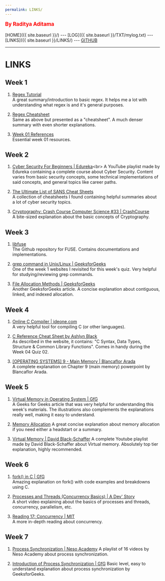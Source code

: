 ```yaml
---
permalink: LINKS/
---
```

<span style="color:red; font-weight:bold; font-size:larger;">By Raditya Aditama</span>
<br><br>
[HOME]({{ site.baseurl }}/) ---
[LOG]({{ site.baseurl }}/TXT/mylog.txt) ---
[LINKS]({{ site.baseurl }}/LINKS/) ---
[GITHUB](https://github.com/ratama98/os222)
<br>
<hr>

# LINKS

## Week 1
1. [Regex Tutorial](https://medium.com/factory-mind/regex-tutorial-a-simple-cheatsheet-by-examples-649dc1c3f285)<br>
A great summary/introduction to basic regex. 
It helps me a lot with understanding what regex is and it's general purposes.

2. [Regex Cheatsheet](https://cheatography.com/davechild/cheat-sheets/regular-expressions/)<br>
Same as above but presented as a "cheatsheet". 
A much denser summary with even shorter explanations.

3. [Week 01 References](https://osp4diss.vlsm.org/W01-02.html)<br>
Essential week 01 resources.

## Week 2
1. [Cyber Security For Beginners | Edureka](https://www.youtube.com/watch?v=nzZkKoREEGo&list=PL9ooVrP1hQOGPQVeapGsJCktzIO4DtI4_)<br>
A YouTube playlist made by Edureka containing a complete course about Cyber Security. 
Content varies from basic security concepts, some technical implementations of said concepts, and general topics like career paths.

2. [The Ultimate List of SANS Cheat Sheets](https://www.sans.org/blog/the-ultimate-list-of-sans-cheat-sheets/)<br>
A collection of cheatsheets I found containing helpful summaries about a lot of cyber security topics.

3. [Cryptography: Crash Course Computer Science #33 | CrashCourse](https://youtu.be/jhXCTbFnK8o)<br>
A bite-sized explanation about the basic concepts of Cryptography.

## Week 3
1. [libfuse](https://github.com/libfuse/libfuse)<br>
The Github repository for FUSE. Contains documentations and implementations.

2. [grep command in Unix/Linux | GeeksforGeeks](https://www.geeksforgeeks.org/grep-command-in-unixlinux/)<br>
One of the week 1 websites I revisited for this week's quiz. Very helpful for studying/reviewing grep commands.

3. [File Allocation Methods | GeeksforGeeks](https://www.geeksforgeeks.org/file-allocation-methods/)<br>
Another GeeksforGeeks article. A concise explanation about contiguous, linked, and indexed allocation.

## Week 4
1. [Online C Compiler | ideone.com](https://ideone.com/l/c)<br>
A very helpful tool for compiling C (or other languages).

2. [C Reference Cheat Sheet by Ashlyn Black](https://cheatography.com/ashlyn-black/cheat-sheets/c-reference/)<br>
As described in the website, it contains: "C Syntax, Data Types, Structure & Common Library Functions". Comes in handy during the Week 04 Quiz 02.

3. [[OPERATING SYSTEMS] 9 - Main Memory | Blancaflor Arada](https://www.youtube.com/watch?v=IFimg7yibU8)<br>
A complete explanation on Chapter 9 (main memory) powerpoint by Blancaflor Arada.

## Week 5
1. [Virtual Memory in Operating System | GfG](https://www.geeksforgeeks.org/virtual-memory-in-operating-system/)<br>
A Geeks for Geeks article that was very helpful for understanding this week's materials. The illustrations also complements the explanations really well, making it easy to understand.

2. [Memory Allocation](https://www.cs.uah.edu/~rcoleman/Common/C_Reference/MemoryAlloc.html)
A great concise explanation about memory allocation if you need either a headstart or a summary.

3. [Virtual Memory | David Black-Schaffer](https://www.youtube.com/watch?v=qcBIvnQt0Bw&list=PLiwt1iVUib9s2Uo5BeYmwkDFUh70fJPxX&index=1)
A complete Youtube playlist made by David Black-Schaffer about Virtual memory. Absolutely top tier explanation, highly recommended.

## Week 6
1. [fork() in C | GfG](https://www.geeksforgeeks.org/fork-system-call/)<br>
Amazing explanation on fork() with code examples and breakdowns using C.

2. [Processes and Threads (Concurrency Basics) | A Dev' Story](https://www.youtube.com/watch?v=Wv7mzX8w3jI)<br>
A short video explaining about the basics of processes and threads, concurrency, parallelism, etc.

3. [Reading 17: Concurrency | MIT](https://web.mit.edu/6.005/www/fa14/classes/17-concurrency/)<br>
A more in-depth reading about concurrency.

## Week 7
1. [Process Synchronization | Neso Academy](https://www.youtube.com/watch?v=ph2awKa8r5Y&list=PLBlnK6fEyqRjDf_dmCEXgl6XjVKDDj0M2)
A playlist of 16 videos by Neso Academy about process synchronization.

2. [Introduction of Process Synchronization | GfG](https://www.geeksforgeeks.org/introduction-of-process-synchronization/)
Basic level, easy to understand explanation about process synchronization by GeeksforGeeks.
